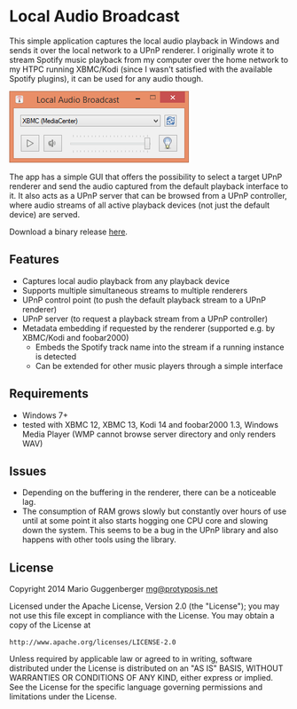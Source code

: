 Local Audio Broadcast
=====================

This simple application captures the local audio playback
in Windows and sends it over the local network to a UPnP renderer. 
I originally wrote it to stream Spotify music playback from 
my computer over the home network to my HTPC running XBMC/Kodi 
(since I wasn't satisfied with the available Spotify plugins), 
it can be used for any audio though.

![Screenshot of the GUI](screenshot_gui.png)

The app has a simple GUI that offers the possibility to select a
target UPnP renderer and send the audio captured from the default
playback interface to it. It also acts as a UPnP server that can
be browsed from a UPnP controller, where audio streams of all
active playback devices (not just the default device) are served.

Download a binary release [here](https://github.com/protyposis/LocalAudioBroadcast/releases).


Features
--------

* Captures local audio playback from any playback device
* Supports multiple simultaneous streams to multiple renderers
* UPnP control point (to push the default playback stream to a UPnP renderer)
* UPnP server (to request a playback stream from a UPnP controller)
* Metadata embedding if requested by the renderer (supported e.g. by XBMC/Kodi and foobar2000)
    * Embeds the Spotify track name into the stream if a running instance is detected
    * Can be extended for other music players through a simple interface


Requirements
------------

* Windows 7+
* tested with XBMC 12, XBMC 13, Kodi 14 and foobar2000 1.3, Windows Media Player (WMP cannot browse server directory and only renders WAV)


Issues
------

* Depending on the buffering in the renderer, there can be a noticeable lag.
* The consumption of RAM grows slowly but constantly over hours of use until at some point it also starts hogging one CPU core and slowing down the system. This seems to be a bug in the UPnP library and also happens with other tools using the library.


License
-------

Copyright 2014 Mario Guggenberger <mg@protyposis.net>

Licensed under the Apache License, Version 2.0 (the "License");
you may not use this file except in compliance with the License.
You may obtain a copy of the License at

    http://www.apache.org/licenses/LICENSE-2.0

Unless required by applicable law or agreed to in writing, software
distributed under the License is distributed on an "AS IS" BASIS,
WITHOUT WARRANTIES OR CONDITIONS OF ANY KIND, either express or implied.
See the License for the specific language governing permissions and
limitations under the License.
